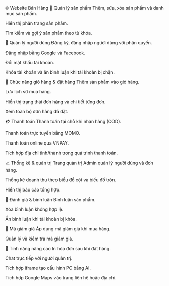 🌐 Website Bán Hàng 
🧩 Quản lý sản phẩm
Thêm, sửa, xóa sản phẩm và danh mục sản phẩm.

Hiển thị phân trang sản phẩm.

Tìm kiếm và gợi ý sản phẩm theo từ khóa.

👥 Quản lý người dùng
Đăng ký, đăng nhập người dùng với phân quyền.

Đăng nhập bằng Google và Facebook.

Đổi mật khẩu tài khoản.

Khóa tài khoản và ẩn bình luận khi tài khoản bị chặn.

🛒 Chức năng giỏ hàng & đặt hàng
Thêm sản phẩm vào giỏ hàng.

Lưu lịch sử mua hàng.

Hiển thị trạng thái đơn hàng và chi tiết từng đơn.

Xem toàn bộ đơn hàng đã đặt.

💳 Thanh toán
Thanh toán tại chỗ khi nhận hàng (COD).

Thanh toán trực tuyến bằng MOMO.

Thanh toán online qua VNPAY.

Tích hợp địa chỉ tỉnh/thành trong quá trình thanh toán.

📈 Thống kê & quản trị
Trang quản trị Admin quản lý người dùng và đơn hàng.

Thống kê doanh thu theo biểu đồ cột và biểu đồ tròn.

Hiển thị báo cáo tổng hợp.

📝 Đánh giá & bình luận
Bình luận sản phẩm.

Xóa bình luận không hợp lệ.

Ẩn bình luận khi tài khoản bị khóa.

💸 Mã giảm giá
Áp dụng mã giảm giá khi mua hàng.

Quản lý và kiểm tra mã giảm giá.

🧠 Tính năng nâng cao
In hóa đơn sau khi đặt hàng.

Chat trực tiếp với người quản trị.

Tích hợp iframe tạo cấu hình PC bằng AI.

Tích hợp Google Maps vào trang liên hệ hoặc địa chỉ.

